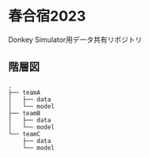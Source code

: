 # 春合宿2023

Donkey Simulator用データ共有リポジトリ

## 階層図

```
.
├── teamA
│   ├── data
│   └── model
├── teamB
│   ├── data
│   └── model
└── teamC
    ├── data
    └── model
```
